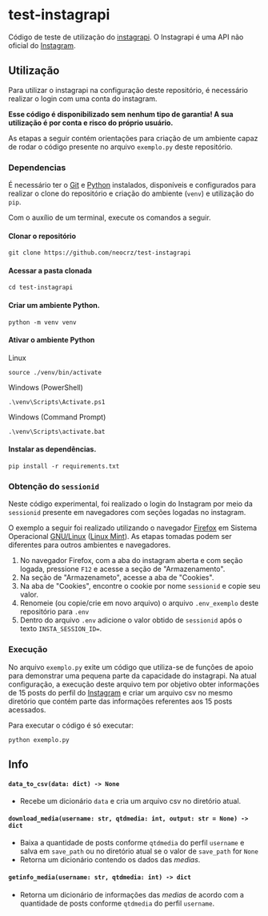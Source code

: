 # test-instagrapi
Código de teste de utilização do [instagrapi](https://github.com/subzeroid/instagrapi). O Instagrapi é uma API não oficial do [Instagram](https://www.instagram.com).

## Utilização
Para utilizar o instagrapi na configuração deste repositório, é necessário realizar o login com uma conta do instagram. 

**Esse código é disponibilizado sem nenhum tipo de garantia! A sua utilização é por conta e risco do próprio usuário.**

As etapas a seguir contém orientações para criação de um ambiente capaz de rodar o código presente no arquivo `exemplo.py` deste repositório.

### Dependencias

É necessário ter o [Git](https://git-scm.com/) e [Python](https://www.python.org/) instalados, disponíveis e configurados para realizar o clone do repositório e criação do ambiente (`venv`) e utilização do `pip`.

Com o auxílio de um terminal, execute os comandos a seguir.
#### Clonar o repositório

```console
git clone https://github.com/neocrz/test-instagrapi
```

#### Acessar a pasta clonada

```console
cd test-instagrapi
```
#### Criar um ambiente Python.

```console
python -m venv venv
```
#### Ativar o ambiente Python

Linux
```console
source ./venv/bin/activate
```

Windows (PowerShell)
```console
.\venv\Scripts\Activate.ps1
```

Windows (Command Prompt)
```console
.\venv\Scripts\activate.bat
```
#### Instalar as dependências.
```console
pip install -r requirements.txt
```

### Obtenção do `sessionid`
Neste código experimental, foi realizado o login do Instagram por meio da `sessionid` presente em navegadores com seções logadas no instagram.

O exemplo a seguir foi realizado utilizando o navegador [Firefox](https://www.mozilla.org/pt-BR/firefox/new/) em Sistema Operacional [GNU/Linux](https://pt.wikipedia.org/wiki/GNU/Linux) ([Linux Mint](https://linuxmint.com/)). As etapas tomadas podem ser diferentes para outros ambientes e navegadores.

1. No navegador Firefox, com a aba do instagram aberta e com seção logada, pressione `F12` e acesse a seção de "Armazenamento".
2. Na seção de "Armazenameto", acesse a aba de "Cookies".
3. Na aba de "Cookies", encontre o cookie por nome `sessionid` e copie seu valor.
4. Renomeie (ou copie/crie em novo arquivo) o arquivo `.env_exemplo` deste repositório para `.env`
5. Dentro do arquivo `.env` adicione o valor obtido de `sessionid` após o texto `INSTA_SESSION_ID=`.

### Execução
No arquivo `exemplo.py` exite um código que utiliza-se de funções de apoio para demonstrar uma pequena parte da capacidade do instagrapi. Na atual configuração, a execução deste arquivo tem por objetivo obter informações de 15 posts do perfil do [Instagram](https://www.instagram.com/instagram/) e criar um arquivo csv no mesmo diretório que contém parte das informações referentes aos 15 posts acessados.

Para executar o código é só executar:

```console
python exemplo.py
```

## Info

#### `data_to_csv(data: dict) -> None`
- Recebe um dicionário `data` e cria um arquivo csv no diretório atual.



#### `download_media(username: str, qtdmedia: int, output: str = None) -> dict`
- Baixa a quantidade de posts conforme `qtdmedia` do perfil `username` e salva em `save_path` ou no diretório atual se o valor de `save_path` for `None`
- Retorna um dicionário contendo os dados das *medias*.


#### `getinfo_media(username: str, qtdmedia: int) -> dict`
- Retorna um dicionário de informações das *medias* de acordo com a quantidade de posts conforme `qtdmedia` do perfil `username`.